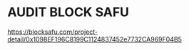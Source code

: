 # AUDIT BLOCK SAFU

https://blocksafu.com/project-detail/0x1098EF196C8199C1124837452e7732CA969F04B5
